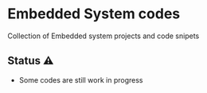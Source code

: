 # Embedded System codes
Collection of Embedded system projects and code snipets
## Status ⚠
- Some codes are still work in progress
  
